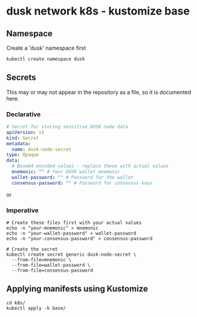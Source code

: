 # dusk network k8s - kustomize base

## Namespace

Create a 'dusk' namespace first

```shell
kubectl create namespace dusk
```

## Secrets

This may or may not appear in the repository as a file, so it is documented here.

### Declarative

```yaml
# Secret for storing sensitive DUSK node data
apiVersion: v1
kind: Secret
metadata:
  name: dusk-node-secret
type: Opaque
data:
  # Base64 encoded values - replace these with actual values
  mnemonic: "" # Your DUSK wallet mnemonic
  wallet-password: "" # Password for the wallet
  consensus-password: "" # Password for consensus keys

```

or

### Imperative

```shell
# Create these files first with your actual values
echo -n "your-mnemonic" > mnemonic
echo -n "your-wallet-password" > wallet-password  
echo -n "your-consensus-password" > consensus-password

# Create the secret
kubectl create secret generic dusk-node-secret \
  --from-file=mnemonic \
  --from-file=wallet-password \
  --from-file=consensus-password
```

## Applying manifests using Kustomize

```shell
cd k8s/
kubectl apply -k base/
```